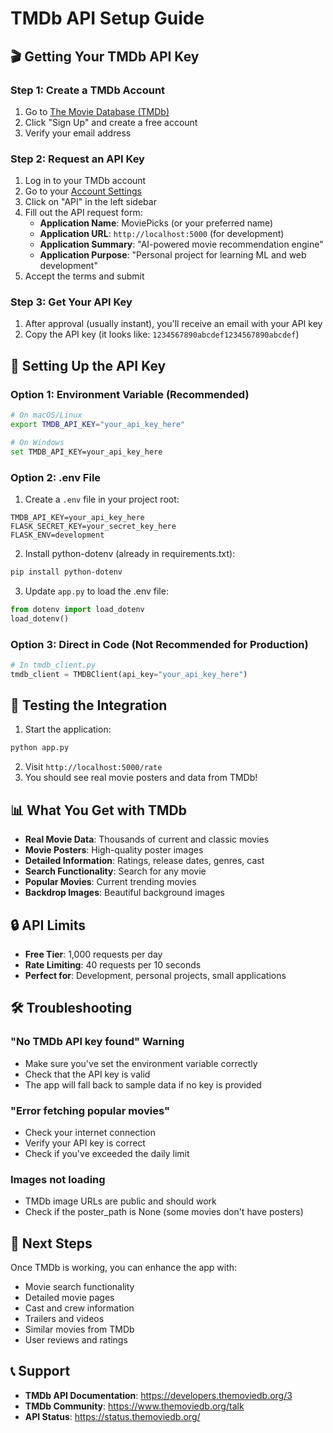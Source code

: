 # TMDb API Setup Guide

## 🎬 Getting Your TMDb API Key

### Step 1: Create a TMDb Account
1. Go to [The Movie Database (TMDb)](https://www.themoviedb.org/)
2. Click "Sign Up" and create a free account
3. Verify your email address

### Step 2: Request an API Key
1. Log in to your TMDb account
2. Go to your [Account Settings](https://www.themoviedb.org/settings/api)
3. Click on "API" in the left sidebar
4. Fill out the API request form:
   - **Application Name**: MoviePicks (or your preferred name)
   - **Application URL**: `http://localhost:5000` (for development)
   - **Application Summary**: "AI-powered movie recommendation engine"
   - **Application Purpose**: "Personal project for learning ML and web development"
5. Accept the terms and submit

### Step 3: Get Your API Key
1. After approval (usually instant), you'll receive an email with your API key
2. Copy the API key (it looks like: `1234567890abcdef1234567890abcdef`)

## 🔧 Setting Up the API Key

### Option 1: Environment Variable (Recommended)
```bash
# On macOS/Linux
export TMDB_API_KEY="your_api_key_here"

# On Windows
set TMDB_API_KEY=your_api_key_here
```

### Option 2: .env File
1. Create a `.env` file in your project root:
```env
TMDB_API_KEY=your_api_key_here
FLASK_SECRET_KEY=your_secret_key_here
FLASK_ENV=development
```

2. Install python-dotenv (already in requirements.txt):
```bash
pip install python-dotenv
```

3. Update `app.py` to load the .env file:
```python
from dotenv import load_dotenv
load_dotenv()
```

### Option 3: Direct in Code (Not Recommended for Production)
```python
# In tmdb_client.py
tmdb_client = TMDBClient(api_key="your_api_key_here")
```

## 🚀 Testing the Integration

1. Start the application:
```bash
python app.py
```

2. Visit `http://localhost:5000/rate`
3. You should see real movie posters and data from TMDb!

## 📊 What You Get with TMDb

- **Real Movie Data**: Thousands of current and classic movies
- **Movie Posters**: High-quality poster images
- **Detailed Information**: Ratings, release dates, genres, cast
- **Search Functionality**: Search for any movie
- **Popular Movies**: Current trending movies
- **Backdrop Images**: Beautiful background images

## 🔒 API Limits

- **Free Tier**: 1,000 requests per day
- **Rate Limiting**: 40 requests per 10 seconds
- **Perfect for**: Development, personal projects, small applications

## 🛠️ Troubleshooting

### "No TMDb API key found" Warning
- Make sure you've set the environment variable correctly
- Check that the API key is valid
- The app will fall back to sample data if no key is provided

### "Error fetching popular movies"
- Check your internet connection
- Verify your API key is correct
- Check if you've exceeded the daily limit

### Images not loading
- TMDb image URLs are public and should work
- Check if the poster_path is None (some movies don't have posters)

## 🎯 Next Steps

Once TMDb is working, you can enhance the app with:
- Movie search functionality
- Detailed movie pages
- Cast and crew information
- Trailers and videos
- Similar movies from TMDb
- User reviews and ratings

## 📞 Support

- **TMDb API Documentation**: https://developers.themoviedb.org/3
- **TMDb Community**: https://www.themoviedb.org/talk
- **API Status**: https://status.themoviedb.org/ 